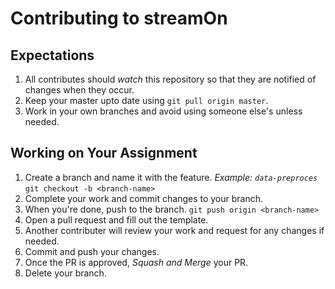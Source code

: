 # Contributing to streamOn


## Expectations
1. All contributes should _watch_ this repository so that they are notified of changes when they occur.
2. Keep your master upto date using `git pull origin master`.
3. Work in your own branches and avoid using someone else's unless needed.


## Working on Your Assignment

1. Create a branch and name it with the feature. _Example: `data-preproces`_
    `git checkout -b <branch-name>`
2. Complete your work and commit changes to your branch.
3. When you're done, push to the branch.
    `git push origin <branch-name>`
4. Open a pull request and fill out the template.
5. Another contributer will review your work and request for any changes if needed.
6. Commit and push your changes.
7. Once the PR is approved, _Squash and Merge_ your PR.
8. Delete your branch.

